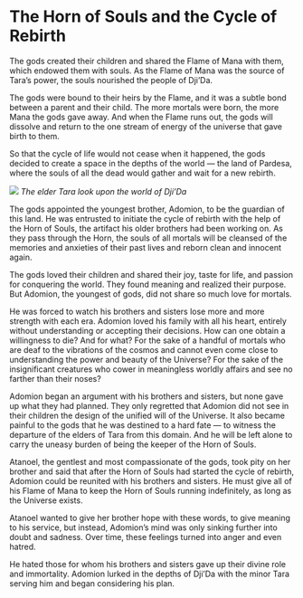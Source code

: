 # The Horn of Souls and the Cycle of Rebirth

The gods created their children and shared the Flame of Mana with them, which endowed them with souls. As the Flame of Mana was the source of Tara’s power, the souls nourished the people of Dji’Da.

The gods were bound to their heirs by the Flame, and it was a subtle bond between a parent and their child. The more mortals were born, the more Mana the gods gave away. And when the Flame runs out, the gods will dissolve and return to the one stream of energy of the universe that gave birth to them.

So that the cycle of life would not cease when it happened, the gods decided to create a space in the depths of the world — the land of Pardesa, where the souls of all the dead would gather and wait for a new rebirth.

![](taralooks.2x.png)
*The elder Tara look upon the world of Dji’Da*

The gods appointed the youngest brother, Adomion, to be the guardian of this land. He was entrusted to initiate the cycle of rebirth with the help of the Horn of Souls, the artifact his older brothers had been working on. As they pass through the Horn, the souls of all mortals will be cleansed of the memories and anxieties of their past lives and reborn clean and innocent again.

The gods loved their children and shared their joy, taste for life, and passion for conquering the world. They found meaning and realized their purpose. But Adomion, the youngest of gods, did not share so much love for mortals.

He was forced to watch his brothers and sisters lose more and more strength with each era. Adomion loved his family with all his heart, entirely without understanding or accepting their decisions. How can one obtain a willingness to die? And for what? For the sake of a handful of mortals who are deaf to the vibrations of the cosmos and cannot even come close to understanding the power and beauty of the Universe? For the sake of the insignificant creatures who cower in meaningless worldly affairs and see no farther than their noses?

Adomion began an argument with his brothers and sisters, but none gave up what they had planned. They only regretted that Adomion did not see in their children the design of the unified will of the Universe. It also became painful to the gods that he was destined to a hard fate — to witness the departure of the elders of Tara from this domain. And he will be left alone to carry the uneasy burden of being the keeper of the Horn of Souls.

Atanoel, the gentlest and most compassionate of the gods, took pity on her brother and said that after the Horn of Souls had started the cycle of rebirth, Adomion could be reunited with his brothers and sisters. He must give all of his Flame of Mana to keep the Horn of Souls running indefinitely, as long as the Universe exists.

Atanoel wanted to give her brother hope with these words, to give meaning to his service, but instead, Adomion’s mind was only sinking further into doubt and sadness. Over time, these feelings turned into anger and even hatred.

He hated those for whom his brothers and sisters gave up their divine role and immortality. Adomion lurked in the depths of Dji’Da with the minor Tara serving him and began considering his plan.